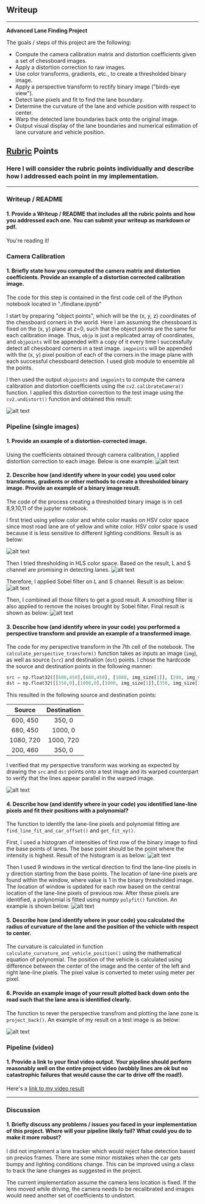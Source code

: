 ## Writeup 

---

**Advanced Lane Finding Project**

The goals / steps of this project are the following:

* Compute the camera calibration matrix and distortion coefficients given a set of chessboard images.
* Apply a distortion correction to raw images.
* Use color transforms, gradients, etc., to create a thresholded binary image.
* Apply a perspective transform to rectify binary image ("birds-eye view").
* Detect lane pixels and fit to find the lane boundary.
* Determine the curvature of the lane and vehicle position with respect to center.
* Warp the detected lane boundaries back onto the original image.
* Output visual display of the lane boundaries and numerical estimation of lane curvature and vehicle position.

[//]: # (Image References)

[image1]: ./output_images/distortion1.png "Camera Calibration"
[image2]: ./output_images/undistorted.png "Undistorted Image"
[image3]: ./output_images/color_mask.png "Color Mask"
[image4]: ./output_images/hls_threshold.png "HLS Space"
[image5]: ./output_images/sobel_on_l_s_channel.png "Sobel Filter"
[image6]: ./output_images/combine_filter_and_smoothing.png "Combine Filter"
[image7]: ./output_images/perspective_transform.pnd "Perspective Transform"
[image8]: ./output_images/histogram.png "Histogram"
[image9]: ./output_images/lane_fitting.png "Polynomial Fitting"
[image10]: ./output_images/project_back.png "Lane Detection"
[video1]: ./project_video_out_complete.mp4 "Video"




## [Rubric](https://review.udacity.com/#!/rubrics/571/view) Points

### Here I will consider the rubric points individually and describe how I addressed each point in my implementation.  

---

### Writeup / README

#### 1. Provide a Writeup / README that includes all the rubric points and how you addressed each one.  You can submit your writeup as markdown or pdf. 

You're reading it!

### Camera Calibration

#### 1. Briefly state how you computed the camera matrix and distortion coefficients. Provide an example of a distortion corrected calibration image.

The code for this step is contained in the first code cell of the IPython notebook located in "./findlane.ipynb" 

I start by preparing "object points", which will be the (x, y, z) coordinates of the chessboard corners in the world. Here I am assuming the chessboard is fixed on the (x, y) plane at z=0, such that the object points are the same for each calibration image.  Thus, `objp` is just a replicated array of coordinates, and `objpoints` will be appended with a copy of it every time I successfully detect all chessboard corners in a test image.  `imgpoints` will be appended with the (x, y) pixel position of each of the corners in the image plane with each successful chessboard detection.  I used glob module to ensemble all the points.

I then used the output `objpoints` and `imgpoints` to compute the camera calibration and distortion coefficients using the `cv2.calibrateCamera()` function.  I applied this distortion correction to the test image using the `cv2.undistort()` function and obtained this result: 

![alt text][image1]

### Pipeline (single images)

#### 1. Provide an example of a distortion-corrected image.


Using the coefficients obtained through camera calibration, I applied distortion correction to each image. Below is one example: 
![alt text][image2]

#### 2. Describe how (and identify where in your code) you used color transforms, gradients or other methods to create a thresholded binary image.  Provide an example of a binary image result.

The code of the process creating a thresholded binary image is in cell 8,9,10,11 of the jupyter notebook.

I first tried using yellow color and white color masks on HSV color space since most road lane are of yellow and white color. HSV color space is used because it is less sensitive to different lighting conditions. Result is as below: 

![alt text][image3]

Then I tried thresholding in HLS color space. Based on the result, L and S channel are promising in detecting lanes. 
![alt text][image4]

Therefore, I applied Sobel filter on L and S channel. Result is as below: 
![alt text][image5]

Then, I combined all those filters to get a good result. A smoothing filter is also applied to remove the noises brought by Sobel filter. Final result is shown as below:
![alt text][image6]



#### 3. Describe how (and identify where in your code) you performed a perspective transform and provide an example of a transformed image.


The code for my perspective transform in the 7th cell of the notebook.  The `calculate_perspective_transform()` function takes as inputs an image (`img`), as well as source (`src`) and destination (`dst`) points.  I chose the hardcode the source and destination points in the following manner:


```python
src = np.float32([[600,450],[680,450], [1080, img_size[1]], [200, img_size[1]]])
dst = np.float32([[350,0],[1000,0],[1000, img_size[1]],[350, img_size[1]]])
```

This resulted in the following source and destination points:

| Source        | Destination   | 
|:-------------:|:-------------:| 
| 600, 450      | 350, 0        | 
| 680, 450      | 1000, 0      |
| 1080, 720     | 1000, 720      |
| 200, 460      | 350, 0        |

I verified that my perspective transform was working as expected by drawing the `src` and `dst` points onto a test image and its warped counterpart to verify that the lines appear parallel in the warped image.


![alt text][image7]


#### 4. Describe how (and identify where in your code) you identified lane-line pixels and fit their positions with a polynomial?
The function to identify the lane-line pixels and polynomial fitting are `find_line_fit_and_car_offset()` and `get_fit_xy()`.


First, I used a histogram of intensities of first row of the binary image to find the base points of lanes. The base point should be the point where the intensity is highest. Result of the histogram is as below:
![alt text][image8]

Then I used 9 windows in the vertical direction to find the lane-line pixels in y direction starting from the base points. The location of lane-line pixels are found within the window, where value is 1 in the binary thresholded image. The location of window is updated for each row based on the central location of the lane-line pixels of previous row. After these pixels are identified, a polynomial is fitted using numpy `polyfit()` function. An example is shown below: 
![alt text][image9]

#### 5. Describe how (and identify where in your code) you calculated the radius of curvature of the lane and the position of the vehicle with respect to center.

The curvature is calculated in function `calculate_curvature_and_vehicle_position()` using the mathematical equation of polynomial. The position of the vehicle is calculated using difference between the center of the image and the center of the left and right lane-line pixels. The pixel value is converted to meter using meter per pixel. 


#### 6. Provide an example image of your result plotted back down onto the road such that the lane area is identified clearly.

The function to rever the perspective transfrom and plotting the lane zone is `project_back()`. 
An example of my result on a test image is as below:

![alt text][image10]


### Pipeline (video)

#### 1. Provide a link to your final video output.  Your pipeline should perform reasonably well on the entire project video (wobbly lines are ok but no catastrophic failures that would cause the car to drive off the road!).

Here's a [link to my video result](./project_video_out_complete.mp4)

---

### Discussion

#### 1. Briefly discuss any problems / issues you faced in your implementation of this project.  Where will your pipeline likely fail?  What could you do to make it more robust?


I did not implement a lane tracker which would reject false detection based on previos frames. There are some minor mistakes when the car gets bumpy and lighting conditions change. This can be improved using a class to track the lane changes as suggested in the project.   

The current implementation assume the camera lens location is fixed. If the lens moved while driving, the camera needs to be recalibrated and images would need another set of coefficients to undistort. 

